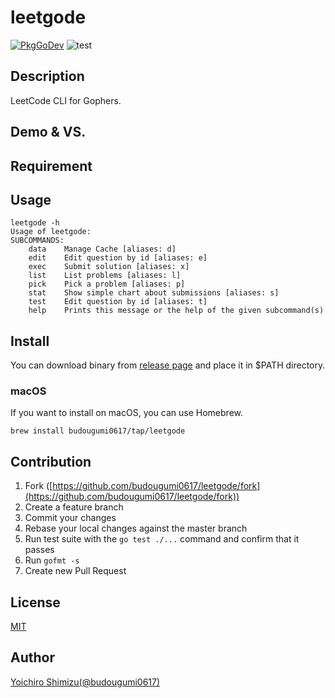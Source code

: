 leetgode
====

[![PkgGoDev](https://pkg.go.dev/badge/budougumi0617/leetgode)][godev]
![test](https://github.com/budougumi0617/leetgode/workflows/test/badge.svg?branch=master)

[godev]:https://pkg.go.dev/github.com/budougumi0617/regexponce

## Description
LeetCode CLI for Gophers.

## Demo & VS.


## Requirement


## Usage

```
leetgode -h
Usage of leetgode:
SUBCOMMANDS:
    data    Manage Cache [aliases: d]
    edit    Edit question by id [aliases: e]
    exec    Submit solution [aliases: x]
    list    List problems [aliases: l]
    pick    Pick a problem [aliases: p]
    stat    Show simple chart about submissions [aliases: s]
    test    Edit question by id [aliases: t]
    help    Prints this message or the help of the given subcommand(s)
```

## Install
You can download binary from [release page](https://github.com/budougumi0617/leetgode/releases) and place it in $PATH directory.

### macOS
If you want to install on macOS, you can use Homebrew.
```
brew install budougumi0617/tap/leetgode
```


## Contribution
1. Fork ([https://github.com/budougumi0617/leetgode/fork](https://github.com/budougumi0617/leetgode/fork))
2. Create a feature branch
3. Commit your changes
4. Rebase your local changes against the master branch
5. Run test suite with the `go test ./...` command and confirm that it passes
6. Run `gofmt -s`
7. Create new Pull Request

## License

[MIT](https://github.com/budougumi0617/leetgode/blob/master/LICENSE)

## Author

[Yoichiro Shimizu(@budougumi0617)](https://github.com/budougumi0617)
